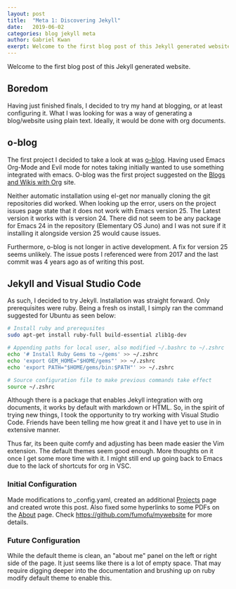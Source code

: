 ```yaml
---
layout: post
title:  "Meta 1: Discovering Jekyll"
date:   2019-06-02 
categories: blog jekyll meta 
author: Gabriel Kwan
exerpt: Welcome to the first blog post of this Jekyll generated website.
---
```


Welcome to the first blog post of this Jekyll generated website.

## Boredom

Having just finished finals,  I decided to try my hand at blogging, or at least configuring it. What I was looking for was a way of generating a blog/website using plain text. Ideally, it would be done with org documents.  

## o-blog

The first project I decided to take a look at was [o-blog](http://renard.github.io/o-blog/). Having used Emacs Org-Mode and Evil mode for notes taking initially wanted to use something integrated with emacs.  O-blog was the first project suggested on the [Blogs and Wikis with Org](https://orgmode.org/worg/org-blog-wiki.html) site.
  
Neither automatic installation using el-get nor manually cloning the git repositories did worked. When looking up the error, users on the project issues page state that it does not work with Emacs version 25. The Latest version it works with is version 24. There did not seem to be any package for Emacs 24 in the repository (Elementary OS Juno) and I was not sure if it installing it alongside version 25 would cause issues.

Furthermore, o-blog is not longer in active development. A fix for version 25 seems unlikely. The issue posts I referenced were from 2017 and the last commit was 4 years ago as of writing this post.

## Jekyll and Visual Studio Code

As such, I decided to try Jekyll. Installation was straight forward.
Only prerequisites were ruby. Being a fresh os install, I simply ran the command suggested for Ubuntu as seen below:

``` Bash
# Install ruby and prerequsites
sudo apt-get install ruby-full build-essential zlib1g-dev

# Appending paths for local user, also modified ~/.bashrc to ~/.zshrc
echo '# Install Ruby Gems to ~/gems' >> ~/.zshrc
echo 'export GEM_HOME="$HOME/gems"' >> ~/.zshrc
echo 'export PATH="$HOME/gems/bin:$PATH"' >> ~/.zshrc

# Source configuration file to make previous commands take effect
source ~/.zshrc
```

Although there is a package that enables Jekyll integration with org documents, it works by default with markdown or HTML. So, in the spirit of trying new things, I took the opportunity to try working with Visual Studio Code. Friends have been telling me how great it and I have yet to use in in extensive manner.

Thus far, its been quite comfy and adjusting has been made easier the Vim extension. The default themes seem good enough. More thoughts on it once I get some more time with it. I might still end up going back to Emacs due to the lack of shortcuts for org in VSC.

### Initial Configuration

Made modifications to _config.yaml, created an additional [Projects](/projects/index.html) page and created wrote this post. Also fixed some hyperlinks to some PDFs on the [About](/about/index.html) page.
Check <https://github.com/fumofu/mywebsite> for more details.

### Future Configuration

While the default theme is clean, an "about me" panel on the left or right side of the page. It just seems like there is a lot of empty space. That may require digging deeper into the documentation and brushing up on ruby modify default theme to enable this.
